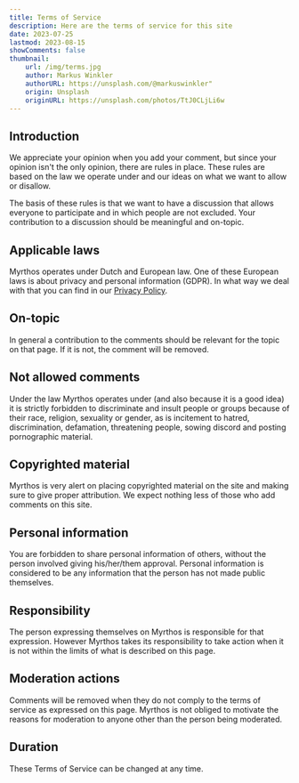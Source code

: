 ```yaml
---
title: Terms of Service
description: Here are the terms of service for this site
date: 2023-07-25
lastmod: 2023-08-15
showComments: false
thumbnail:
    url: /img/terms.jpg
    author: Markus Winkler
    authorURL: https://unsplash.com/@markuswinkler"
    origin: Unsplash
    originURL: https://unsplash.com/photos/TtJ0CLjLi6w
---
```

<!-- CSpell:ignore Markus Winkler lastmod -->
  
## Introduction

We appreciate your opinion when you add your comment, but since your opinion isn't the only opinion, there are rules in place. These rules are based on the law we operate under and our ideas on what we want to allow or disallow.

The basis of these rules is that we want to have a discussion that allows everyone to participate and in which people are not excluded. Your contribution to a discussion should be meaningful and on-topic.

## Applicable laws

Myrthos operates under Dutch and European law. One of these European laws is about privacy and personal information (GDPR). In what way we deal with that you can find in our [Privacy Policy](/privacy).

## On-topic

In general a contribution to the comments should be relevant for the topic on that page. If it is not, the comment will be removed.

## Not allowed comments

Under the law Myrthos operates under (and also because it is a good idea) it is strictly forbidden to discriminate and insult people or groups because of their race, religion, sexuality or gender, as is incitement to hatred, discrimination, defamation, threatening people, sowing discord and posting pornographic material.

## Copyrighted material

Myrthos is very alert on placing copyrighted material on the site and making sure to give proper attribution. We expect nothing less of those who add comments on this site.

## Personal information

You are forbidden to share personal information of others, without the person involved giving his/her/them approval. Personal information is considered to be any information that the person has not made public themselves.

## Responsibility

The person expressing themselves on Myrthos is responsible for that expression. However Myrthos takes its responsibility to take action when it is not within the limits of what is described on this page.

## Moderation actions

Comments will be removed when they do not comply to the terms of service as expressed on this page. Myrthos is not obliged to motivate the reasons for moderation to anyone other than the person being moderated.

## Duration

These Terms of Service can be changed at any time.
